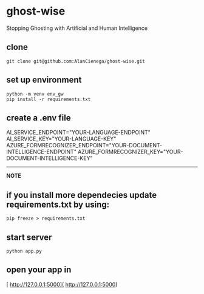 # ghost-wise

Stopping Ghosting with Artificial and Human Intelligence

## clone

```
git clone git@github.com:AlanCienega/ghost-wise.git
```

## set up environment

```
python -m venv env_gw
pip install -r requirements.txt
```
## create a .env file

AI_SERVICE_ENDPOINT="YOUR-LANGUAGE-ENDPOINT"
AI_SERVICE_KEY="YOUR-LANGUAGE-KEY"
AZURE_FORMRECOGNIZER_ENDPOINT="YOUR-DOCUMENT-INTELLIGENCE-ENDPOINT"
AZURE_FORMRECOGNIZER_KEY="YOUR-DOCUMENT-INTELLIGENCE-KEY"

---
**NOTE**

if you install more dependecies update requirements.txt by using:
---
```
pip freeze > requirements.txt
```
## start server
```
python app.py
```
## open your app in
[ http://127.0.0.1:5000]( http://127.0.0.1:5000)